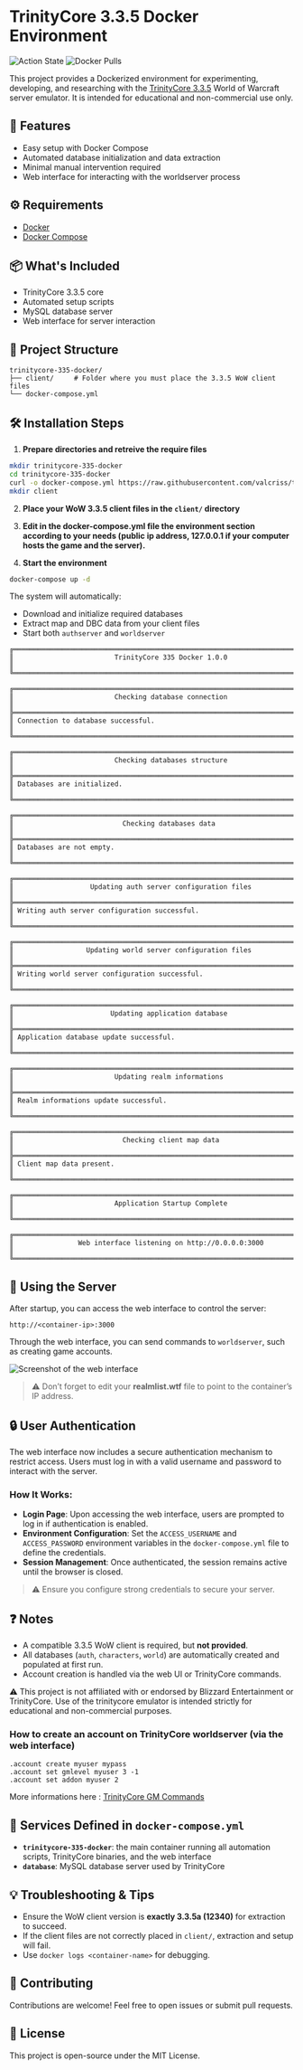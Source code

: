 # TrinityCore 3.3.5 Docker Environment
![Action State](https://github.com/valcriss/trinitycore-335-docker/actions/workflows/docker-build-push.yml/badge.svg)  ![Docker Pulls](https://img.shields.io/docker/pulls/danielsilvestre37/trinitycore-335-docker)

This project provides a Dockerized environment for experimenting, developing, and researching with the [TrinityCore 3.3.5](https://www.trinitycore.info/) World of Warcraft server emulator. It is intended for educational and non-commercial use only.

## 🚀 Features
- Easy setup with Docker Compose
- Automated database initialization and data extraction
- Minimal manual intervention required
- Web interface for interacting with the worldserver process

## ⚙️ Requirements
- [Docker](https://docs.docker.com/get-docker/)
- [Docker Compose](https://docs.docker.com/compose/install/)

## 📦 What's Included
- TrinityCore 3.3.5 core
- Automated setup scripts
- MySQL database server
- Web interface for server interaction

## 📁 Project Structure

```
trinitycore-335-docker/
├── client/     # Folder where you must place the 3.3.5 WoW client files
└── docker-compose.yml
```

## 🛠️ Installation Steps
1. **Prepare directories and retreive the require files**
```bash
mkdir trinitycore-335-docker
cd trinitycore-335-docker
curl -o docker-compose.yml https://raw.githubusercontent.com/valcriss/trinitycore-335-docker/refs/heads/main/docker-compose.yml
mkdir client
```

2. **Place your WoW 3.3.5 client files in the `client/` directory**

3. **Edit in the docker-compose.yml file the environment section according to your needs (public ip address, 127.0.0.1 if your computer hosts the game and the server).**

4. **Start the environment**
```bash
docker-compose up -d
```

The system will automatically:
- Download and initialize required databases
- Extract map and DBC data from your client files
- Start both `authserver` and `worldserver`

```
╔══════════════════════════════════════════════════════════════════════════════╗
║                         TrinityCore 335 Docker 1.0.0                         ║
╚══════════════════════════════════════════════════════════════════════════════╝

╔══════════════════════════════════════════════════════════════════════════════╗
║                         Checking database connection                         ║
╠══════════════════════════════════════════════════════════════════════════════╣
║ Connection to database successful.                                           ║
╚══════════════════════════════════════════════════════════════════════════════╝

╔══════════════════════════════════════════════════════════════════════════════╗
║                         Checking databases structure                         ║
╠══════════════════════════════════════════════════════════════════════════════╣
║ Databases are initialized.                                                   ║
╚══════════════════════════════════════════════════════════════════════════════╝

╔══════════════════════════════════════════════════════════════════════════════╗
║                           Checking databases data                            ║
╠══════════════════════════════════════════════════════════════════════════════╣
║ Databases are not empty.                                                     ║
╚══════════════════════════════════════════════════════════════════════════════╝

╔══════════════════════════════════════════════════════════════════════════════╗
║                   Updating auth server configuration files                   ║
╠══════════════════════════════════════════════════════════════════════════════╣
║ Writing auth server configuration successful.                                ║
╚══════════════════════════════════════════════════════════════════════════════╝

╔══════════════════════════════════════════════════════════════════════════════╗
║                  Updating world server configuration files                   ║
╠══════════════════════════════════════════════════════════════════════════════╣
║ Writing world server configuration successful.                               ║
╚══════════════════════════════════════════════════════════════════════════════╝

╔══════════════════════════════════════════════════════════════════════════════╗
║                        Updating application database                         ║
╠══════════════════════════════════════════════════════════════════════════════╣
║ Application database update successful.                                      ║
╚══════════════════════════════════════════════════════════════════════════════╝

╔══════════════════════════════════════════════════════════════════════════════╗
║                         Updating realm informations                          ║
╠══════════════════════════════════════════════════════════════════════════════╣
║ Realm informations update successful.                                        ║
╚══════════════════════════════════════════════════════════════════════════════╝

╔══════════════════════════════════════════════════════════════════════════════╗
║                           Checking client map data                           ║
╠══════════════════════════════════════════════════════════════════════════════╣
║ Client map data present.                                                     ║
╚══════════════════════════════════════════════════════════════════════════════╝

╔══════════════════════════════════════════════════════════════════════════════╗
║                         Application Startup Complete                         ║
╚══════════════════════════════════════════════════════════════════════════════╝

╔══════════════════════════════════════════════════════════════════════════════╗
║                Web interface listening on http://0.0.0.0:3000                ║
╚══════════════════════════════════════════════════════════════════════════════╝
```


## 🧪 Using the Server
After startup, you can access the web interface to control the server:

```http
http://<container-ip>:3000
```

Through the web interface, you can send commands to `worldserver`, such as creating game accounts.

![Screenshot of the web interface](./docs/web-interface.png)


> ⚠️ Don’t forget to edit your **realmlist.wtf** file to point to the container’s IP address.

## 🔒 User Authentication

The web interface now includes a secure authentication mechanism to restrict access. Users must log in with a valid username and password to interact with the server.

### How It Works:
- **Login Page**: Upon accessing the web interface, users are prompted to log in if authentication is enabled.
- **Environment Configuration**: Set the `ACCESS_USERNAME` and `ACCESS_PASSWORD` environment variables in the `docker-compose.yml` file to define the credentials.
- **Session Management**: Once authenticated, the session remains active until the browser is closed.

> ⚠️ Ensure you configure strong credentials to secure your server.

## ❓ Notes
- A compatible 3.3.5 WoW client is required, but **not provided**.
- All databases (`auth`, `characters`, `world`) are automatically created and populated at first run.
- Account creation is handled via the web UI or TrinityCore commands.

⚠️ This project is not affiliated with or endorsed by Blizzard Entertainment or TrinityCore. Use of the trinitycore emulator is intended strictly for educational and non-commercial purposes.

### How to create an account on TrinityCore worldserver (via the web interface)
```
.account create myuser mypass
.account set gmlevel myuser 3 -1
.account set addon myuser 2
```

More informations here : [TrinityCore GM Commands](https://trinitycore.info/en/how-to/gm-commands)

## 📌 Services Defined in `docker-compose.yml`
- **`trinitycore-335-docker`**: the main container running all automation scripts, TrinityCore binaries, and the web interface
- **`database`**: MySQL database server used by TrinityCore

## 💡 Troubleshooting & Tips
- Ensure the WoW client version is **exactly 3.3.5a (12340)** for extraction to succeed.
- If the client files are not correctly placed in `client/`, extraction and setup will fail.
- Use `docker logs <container-name>` for debugging.

## 🤝 Contributing
Contributions are welcome! Feel free to open issues or submit pull requests.

## 📜 License
This project is open-source under the MIT License.

